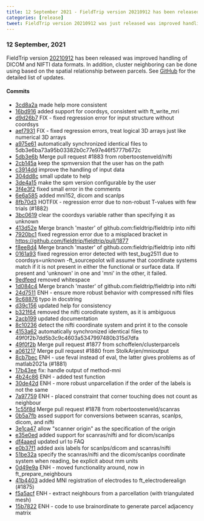 ```yaml
---
title: 12 September 2021 - FieldTrip version 20210912 has been released
categories: [release]
tweet: FieldTrip version 20210912 was just released was improved handling of DICOM/NIFTI data, new parcellation-based clustering funcitonality and many more. See http://www.fieldtriptoolbox.org/#12-september-2021
---
```


### 12 September, 2021

FieldTrip version [20210912](http://github.com/fieldtrip/fieldtrip/releases/tag/20210912) has been released was improved handling of DICOM and NIFTI data formats. In addition, cluster neighboring can be done using based on the spatial relationship between parcels. See [GitHub](https://github.com/fieldtrip/fieldtrip/compare/20210906...20210912) for the detailed list of updates.

#### Commits

- [3cd8a2a](http://github.com/fieldtrip/fieldtrip/commit/3cd8a2a) made help more consistent
- [16bd916](http://github.com/fieldtrip/fieldtrip/commit/16bd916) added support for coordsys, consistent with ft_write_mri
- [d9d26b7](http://github.com/fieldtrip/fieldtrip/commit/d9d26b7) FIX - fixed regression error for input structure without coordsys
- [aef7931](http://github.com/fieldtrip/fieldtrip/commit/aef7931) FIX - fixed regression errors, treat logical 3D arrays just like numerical 3D arrays
- [a975e61](http://github.com/fieldtrip/fieldtrip/commit/a975e61) automatically synchronized identical files to 5db3e6ba73a95b03382b0c77e97e46f5777b672c
- [5db3e6b](http://github.com/fieldtrip/fieldtrip/commit/5db3e6b) Merge pull request #1883 from robertoostenveld/nifti
- [2cb145a](http://github.com/fieldtrip/fieldtrip/commit/2cb145a) keep the spmversion that the user has on the path
- [c3914dd](http://github.com/fieldtrip/fieldtrip/commit/c3914dd) improve the handling of input data
- [304dd8c](http://github.com/fieldtrip/fieldtrip/commit/304dd8c) small update to help
- [3de4a15](http://github.com/fieldtrip/fieldtrip/commit/3de4a15) make the spm version configurable by the user
- [3f4e3f2](http://github.com/fieldtrip/fieldtrip/commit/3f4e3f2) fixed small error in the comments
- [6e6a585](http://github.com/fieldtrip/fieldtrip/commit/6e6a585) added mni152, dicom and scanlps
- [8fb70d3](http://github.com/fieldtrip/fieldtrip/commit/8fb70d3) HOTFIX - regression error due to non-robust T-values with few trials (#1882)
- [3bc0619](http://github.com/fieldtrip/fieldtrip/commit/3bc0619) clear the coordsys variable rather than specifying it as unknown
- [413d52e](http://github.com/fieldtrip/fieldtrip/commit/413d52e) Merge branch 'master' of github.com:fieldtrip/fieldtrip into nifti
- [7920bc1](http://github.com/fieldtrip/fieldtrip/commit/7920bc1) fixed regression error due to a misplaced bracket in https://github.com/fieldtrip/fieldtrip/pull/1877
- [f8ee8d4](http://github.com/fieldtrip/fieldtrip/commit/f8ee8d4) Merge branch 'master' of github.com:fieldtrip/fieldtrip into nifti
- [0161a93](http://github.com/fieldtrip/fieldtrip/commit/0161a93) fixed regression error detected with test_bug2511 due to coordsys=unknown -ft_sourcepolot will assume that coordinate systems match if it is not present in either the functional or surface data. If present and 'unknown' in one and 'mni' in the other, it failed.
- [9edfeed](http://github.com/fieldtrip/fieldtrip/commit/9edfeed) removed whitespace
- [1d084c4](http://github.com/fieldtrip/fieldtrip/commit/1d084c4) Merge branch 'master' of github.com:fieldtrip/fieldtrip into nifti
- [24d7511](http://github.com/fieldtrip/fieldtrip/commit/24d7511) ENH - ensure more robust behavior with compressed nifti files
- [9c68876](http://github.com/fieldtrip/fieldtrip/commit/9c68876) typo in docstring
- [d39c156](http://github.com/fieldtrip/fieldtrip/commit/d39c156) updated help for consistency
- [b321f64](http://github.com/fieldtrip/fieldtrip/commit/b321f64) removed the nifti corodinate system, as it is ambiguous
- [2acb199](http://github.com/fieldtrip/fieldtrip/commit/2acb199) updated documentation
- [8c10236](http://github.com/fieldtrip/fieldtrip/commit/8c10236) detect the nifti coordinate system and print it to the console
- [4153a62](http://github.com/fieldtrip/fieldtrip/commit/4153a62) automatically synchronized identical files to 49f0f2b7dd5b3c9c4603a5347997480b315d7dfa
- [49f0f2b](http://github.com/fieldtrip/fieldtrip/commit/49f0f2b) Merge pull request #1877 from schoffelen/clusterparcels
- [a061217](http://github.com/fieldtrip/fieldtrip/commit/a061217) Merge pull request #1880 from StolkArjen/mnioutput
- [8cb7bec](http://github.com/fieldtrip/fieldtrip/commit/8cb7bec) ENH - use feval instead of eval, the latter gives problems as of matlab2021a (#1881)
- [17b43ee](http://github.com/fieldtrip/fieldtrip/commit/17b43ee) fix: handle output of method-mni
- [4b24c86](http://github.com/fieldtrip/fieldtrip/commit/4b24c86) ENH - added test function
- [30de42d](http://github.com/fieldtrip/fieldtrip/commit/30de42d) ENH - more robust unparcellation if the order of the labels is not the same
- [7a97759](http://github.com/fieldtrip/fieldtrip/commit/7a97759) ENH - placed constraint that corner touching does not count as neighbour
- [1c55f8d](http://github.com/fieldtrip/fieldtrip/commit/1c55f8d) Merge pull request #1878 from robertoostenveld/scanras
- [0b5a7fb](http://github.com/fieldtrip/fieldtrip/commit/0b5a7fb) assed support for conversions between scanras, scanlps, dicom, and nifti
- [3e1ca47](http://github.com/fieldtrip/fieldtrip/commit/3e1ca47) allow "scanner origin" as the specification of the origin
- [e35e0ed](http://github.com/fieldtrip/fieldtrip/commit/e35e0ed) added support for scanras/nifti and for dicom/scanlps
- [df4aaed](http://github.com/fieldtrip/fieldtrip/commit/df4aaed) updated url to FAQ
- [e0b37f1](http://github.com/fieldtrip/fieldtrip/commit/e0b37f1) added axis labels for scanlps/dicom and scanras/nifti
- [51be32a](http://github.com/fieldtrip/fieldtrip/commit/51be32a) specify the scanras/nifti and the dicom/scanlps coordinate system when reading, be explicit about mm units
- [0d49e9a](http://github.com/fieldtrip/fieldtrip/commit/0d49e9a) ENH - moved functionality around, now in ft_prepare_neighbours
- [41b4403](http://github.com/fieldtrip/fieldtrip/commit/41b4403) added MNI registration of electrodes to ft_electroderealign (#1875)
- [f5a5acf](http://github.com/fieldtrip/fieldtrip/commit/f5a5acf) ENH - extract neighbours from a parcellation (with triangulated mesh)
- [15b7822](http://github.com/fieldtrip/fieldtrip/commit/15b7822) ENH - code to use brainordinate to generate parcel adjacency matrix
